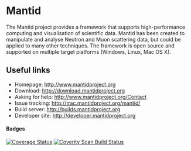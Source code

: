 Mantid
======

The Mantid project provides a framework that supports high-performance computing and visualisation of scientific data. Mantid has been created to manipulate and analyse Neutron and Muon scattering data, but could be applied to many other techniques. The framework is open source and supported on multiple target platforms (Windows, Linux, Mac OS X).

Useful links
------------
 * Homepage: http://www.mantidproject.org
 * Download: http://download.mantidproject.org
 * Asking for help: http://www.mantidproject.org/Contact
 * Issue tracking: http://trac.mantidproject.org/mantid/
 * Build server: http://builds.mantidproject.org
 * Developer site: http://developer.mantidproject.org

#### Badges

[![Coverage Status](https://coveralls.io/repos/mantidproject/mantid/badge.svg?branch=HEAD)](https://coveralls.io/r/mantidproject/mantid?branch=HEAD)
[![Coverity Scan Build Status](https://img.shields.io/coverity/scan/335.svg)](https://scan.coverity.com/projects/335")
